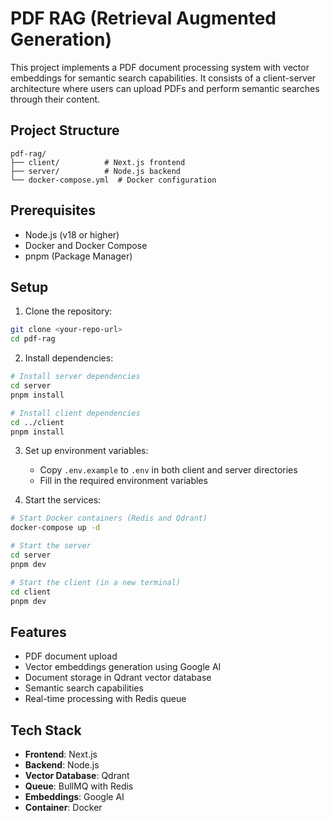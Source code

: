 # PDF RAG (Retrieval Augmented Generation)

This project implements a PDF document processing system with vector embeddings for semantic search capabilities. It consists of a client-server architecture where users can upload PDFs and perform semantic searches through their content.

## Project Structure

```
pdf-rag/
├── client/          # Next.js frontend
├── server/          # Node.js backend
└── docker-compose.yml  # Docker configuration
```

## Prerequisites

- Node.js (v18 or higher)
- Docker and Docker Compose
- pnpm (Package Manager)

## Setup

1. Clone the repository:

```bash
git clone <your-repo-url>
cd pdf-rag
```

2. Install dependencies:

```bash
# Install server dependencies
cd server
pnpm install

# Install client dependencies
cd ../client
pnpm install
```

3. Set up environment variables:

   - Copy `.env.example` to `.env` in both client and server directories
   - Fill in the required environment variables

4. Start the services:

```bash
# Start Docker containers (Redis and Qdrant)
docker-compose up -d

# Start the server
cd server
pnpm dev

# Start the client (in a new terminal)
cd client
pnpm dev
```

## Features

- PDF document upload
- Vector embeddings generation using Google AI
- Document storage in Qdrant vector database
- Semantic search capabilities
- Real-time processing with Redis queue

## Tech Stack

- **Frontend**: Next.js
- **Backend**: Node.js
- **Vector Database**: Qdrant
- **Queue**: BullMQ with Redis
- **Embeddings**: Google AI
- **Container**: Docker

